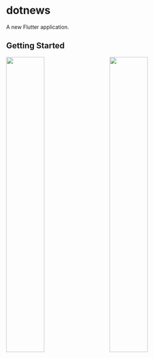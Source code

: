 # dotnews

A new Flutter application.

## Getting Started

<img align="left" float="right" src="https://i.imgur.com/6aJlpI1.jpg" width="45%">
<img align="right" float="left" src="https://i.imgur.com/WuOpB9g.jpg" width="45%">

